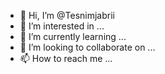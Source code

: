 - 👋 Hi, I’m @Tesnimjabrii
- 👀 I’m interested in ...
- 🌱 I’m currently learning ...
- 💞️ I’m looking to collaborate on ...
- 📫 How to reach me ...

<!---
Tesnimjabrii/Tesnimjabrii is a ✨ special ✨ repository because its `README.md` (this file) appears on your GitHub profile.
You can click the Preview link to take a look at your changes.
--->
